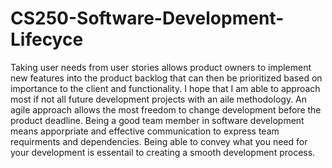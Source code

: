 # CS250-Software-Development-Lifecyce

Taking user needs from user stories allows product owners to implement new features into the product backlog that can then be prioritized based on importance to the client and functionality. I hope that I am able to approach most if not all future development projects with an aile methodology. An agile approach allows the most freedom to change development before the product deadline. Being a good team member in software development means apporpriate and effective communication to express team requirments and dependencies. Being able to convey what you need for your development is essentail to creating a smooth development process.
